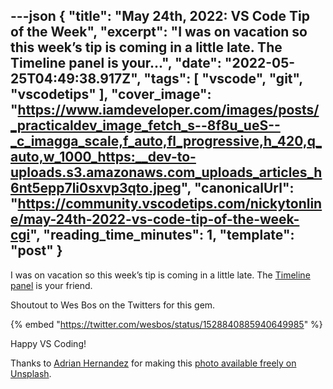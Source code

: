 ---json
{
  "title": "May 24th, 2022: VS Code Tip of the Week",
  "excerpt": "I was on vacation so this week’s tip is coming in a little late. The Timeline panel is your...",
  "date": "2022-05-25T04:49:38.917Z",
  "tags": [
    "vscode",
    "git",
    "vscodetips"
  ],
  "cover_image": "https://www.iamdeveloper.com/images/posts/_practicaldev_image_fetch_s--8f8u_ueS--_c_imagga_scale,f_auto,fl_progressive,h_420,q_auto,w_1000_https:__dev-to-uploads.s3.amazonaws.com_uploads_articles_h6nt5epp7li0sxvp3qto.jpeg",
  "canonicalUrl": "https://community.vscodetips.com/nickytonline/may-24th-2022-vs-code-tip-of-the-week-cgi",
  "reading_time_minutes": 1,
  "template": "post"
}
---

I was on vacation so this week’s tip is coming in a little late. The [Timeline panel](https://code.visualstudio.com/updates/v1_44#_timeline-view) is your friend.

Shoutout to Wes Bos on the Twitters for this gem.

{% embed "https://twitter.com/wesbos/status/1528840885940649985" %}

Happy VS Coding!

Thanks to [Adrian Hernandez](https://unsplash.com/photos/7BcHkouw6Uc?utm_source=unsplash&utm_medium=referral&utm_content=creditShareLink) for making this [photo available freely on Unsplash](https://unsplash.com/photos/7BcHkouw6Uc?utm_source=twitter&utm_medium=referral&utm_content=creditShareLink).
